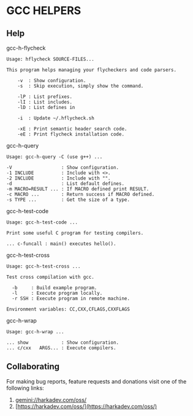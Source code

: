 GCC HELPERS
===========

## Help

gcc-h-flycheck

    Usage: hflycheck SOURCE-FILES...
    
    This program helps managing your flycheckers and code parsers.
    
        -v  : Show configuration.
        -s  : Skip execution, simply show the command.
    
        -lP : List prefixes.
        -lI : List includes.
        -lD : List defines in
    
        -i  : Update ~/.hflycheck.sh
    
        -xE : Print semantic header search code.
        -eE : Print flycheck installation code.

gcc-h-query

    Usage: gcc-h-query -C (use g++) ...
    
    -V                  : Show configuration.
    -1 INCLUDE          : Include with <>.
    -2 INCLUDE          : Include with "".
    -d                  : List default defines.
    -m MACRO=RESULT ... : If MACRO defined print RESULT. 
    -c MACRO ...        : Return success if MACRO defined.
    -s TYPE ...         : Get the size of a type.

gcc-h-test-code

    Usage: gcc-h-test-code ...
    
    Print some useful C program for testing compilers.
    
    ... c-funcall : main() executes hello().

gcc-h-test-cross

    Usage: gcc-h-test-cross ...
    
    Test cross compilation with gcc.
    
      -b     : Build example program.
      -l     : Execute program locally.
      -r SSH : Execute program in remote machine.
    
    Environment variables: CC,CXX,CFLAGS,CXXFLAGS

gcc-h-wrap

    Usage: gcc-h-wrap ...
    
    ... show            : Show configuration.
    ... c/cxx   ARGS... : Execute compilers.

## Collaborating

For making bug reports, feature requests and donations visit
one of the following links:

1. [gemini://harkadev.com/oss/](gemini://harkadev.com/oss/)
2. [https://harkadev.com/oss/](https://harkadev.com/oss/)
